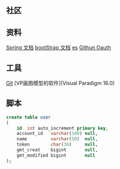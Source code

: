 ## 社区

## 资料
[Spring 文档](https://spring.io/guides)
[bootStrap 文档](https://v3.bootcss.com)
[es](https://elasticsearch.cn/)
[Githun Oauth](https://developer.github.com/apps/building-oauth-apps/creating-an-oauth-app/)
    
    
## 工具
[Git](https://git-scm.com/download)
[VP画图模型的软件](Visual Paradigm 16.0)

## 脚本
```sql
create table user
(
    id  int auto_increment primary key,
    account_id   varchar(100) null,
    name         varchar(50)  null,
    token        char(36)     null,
    gmt_creat    bigint       null,
    gmt_modified bigint       null
);
```